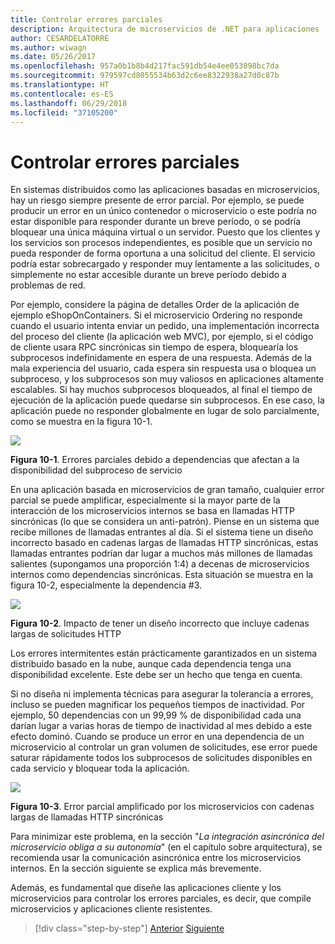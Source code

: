 ```yaml
---
title: Controlar errores parciales
description: Arquitectura de microservicios de .NET para aplicaciones .NET en contenedor | Controlar errores parciales
author: CESARDELATORRE
ms.author: wiwagn
ms.date: 05/26/2017
ms.openlocfilehash: 957a0b1b8b4d217fac591db54e4ee053098bc7da
ms.sourcegitcommit: 979597cd8055534b63d2c6ee8322938a27d0c87b
ms.translationtype: HT
ms.contentlocale: es-ES
ms.lasthandoff: 06/29/2018
ms.locfileid: "37105200"
---
```

# <a name="handling-partial-failure"></a>Controlar errores parciales

En sistemas distribuidos como las aplicaciones basadas en microservicios, hay un riesgo siempre presente de error parcial. Por ejemplo, se puede producir un error en un único contenedor o microservicio o este podría no estar disponible para responder durante un breve período, o se podría bloquear una única máquina virtual o un servidor. Puesto que los clientes y los servicios son procesos independientes, es posible que un servicio no pueda responder de forma oportuna a una solicitud del cliente. El servicio podría estar sobrecargado y responder muy lentamente a las solicitudes, o simplemente no estar accesible durante un breve período debido a problemas de red.

Por ejemplo, considere la página de detalles Order de la aplicación de ejemplo eShopOnContainers. Si el microservicio Ordering no responde cuando el usuario intenta enviar un pedido, una implementación incorrecta del proceso del cliente (la aplicación web MVC), por ejemplo, si el código de cliente usara RPC sincrónicas sin tiempo de espera, bloquearía los subprocesos indefinidamente en espera de una respuesta. Además de la mala experiencia del usuario, cada espera sin respuesta usa o bloquea un subproceso, y los subprocesos son muy valiosos en aplicaciones altamente escalables. Si hay muchos subprocesos bloqueados, al final el tiempo de ejecución de la aplicación puede quedarse sin subprocesos. En ese caso, la aplicación puede no responder globalmente en lugar de solo parcialmente, como se muestra en la figura 10-1.

![](./media/image1.png)

**Figura 10-1**. Errores parciales debido a dependencias que afectan a la disponibilidad del subproceso de servicio

En una aplicación basada en microservicios de gran tamaño, cualquier error parcial se puede amplificar, especialmente si la mayor parte de la interacción de los microservicios internos se basa en llamadas HTTP sincrónicas (lo que se considera un anti-patrón). Piense en un sistema que recibe millones de llamadas entrantes al día. Si el sistema tiene un diseño incorrecto basado en cadenas largas de llamadas HTTP sincrónicas, estas llamadas entrantes podrían dar lugar a muchos más millones de llamadas salientes (supongamos una proporción 1:4) a decenas de microservicios internos como dependencias sincrónicas. Esta situación se muestra en la figura 10-2, especialmente la dependencia \#3.

![](./media/image2.png)

**Figura 10-2**. Impacto de tener un diseño incorrecto que incluye cadenas largas de solicitudes HTTP

Los errores intermitentes están prácticamente garantizados en un sistema distribuido basado en la nube, aunque cada dependencia tenga una disponibilidad excelente. Este debe ser un hecho que tenga en cuenta.

Si no diseña ni implementa técnicas para asegurar la tolerancia a errores, incluso se pueden magnificar los pequeños tiempos de inactividad. Por ejemplo, 50 dependencias con un 99,99 % de disponibilidad cada una darían lugar a varias horas de tiempo de inactividad al mes debido a este efecto dominó. Cuando se produce un error en una dependencia de un microservicio al controlar un gran volumen de solicitudes, ese error puede saturar rápidamente todos los subprocesos de solicitudes disponibles en cada servicio y bloquear toda la aplicación.

![](./media/image3.png)

**Figura 10-3**. Error parcial amplificado por los microservicios con cadenas largas de llamadas HTTP sincrónicas

Para minimizar este problema, en la sección "*La integración asincrónica del microservicio obliga a su autonomía*" (en el capítulo sobre arquitectura), se recomienda usar la comunicación asincrónica entre los microservicios internos. En la sección siguiente se explica más brevemente.

Además, es fundamental que diseñe las aplicaciones cliente y los microservicios para controlar los errores parciales, es decir, que compile microservicios y aplicaciones cliente resistentes.


>[!div class="step-by-step"]
[Anterior](index.md)
[Siguiente](partial-failure-strategies.md)
